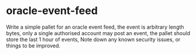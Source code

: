# oracle-event-feed
Write a simple pallet for an oracle event feed, the event is arbitrary length bytes, only a single authorised account may post an event, the pallet should store the last 1 hour of events, Note down any known security issues, or things to be improved.
